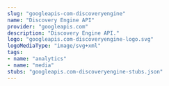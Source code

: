 ```yaml
---
slug: "googleapis-com-discoveryengine"
name: "Discovery Engine API"
provider: "googleapis.com"
description: "Discovery Engine API."
logo: "googleapis.com-discoveryengine-logo.svg"
logoMediaType: "image/svg+xml"
tags:
- name: "analytics"
- name: "media"
stubs: "googleapis.com-discoveryengine-stubs.json"
---
```

